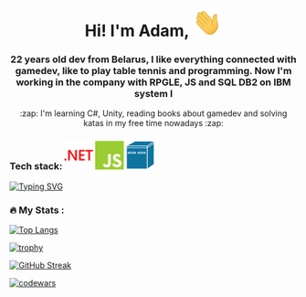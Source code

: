 <h1 align="center"> Hi! I'm Adam, <img src="https://github.com/TryToCompile/TryToCompile/blob/main/gifs/Hi.gif" height="50"></h1>
<h3 align="center"> 22 years old dev from Belarus, I like everything connected with gamedev, like to play table tennis and programming. Now I'm working in the company with RPGLE, JS and SQL DB2 on IBM system I</h3>
<p align="center"> :zap: I'm learning C#, Unity, reading books about gamedev and solving katas in my free time nowadays :zap:</p>

<h3 align="left">Tech stack: <img height="50" width="50" src="https://github.com/TryToCompile/TryToCompile/blob/main/dotnet.svg" />  <img height="50" width="50" src="https://github.com/TryToCompile/TryToCompile/blob/main/javascript.svg" /> <img height="50" width="50" src="https://github.com/TryToCompile/TryToCompile/blob/main/ibm-mini-as400.svg" /> </h3>

  <a href="https://git.io/typing-svg"><img src="https://readme-typing-svg.herokuapp.com?font=verdana&size=30&duration=2000&color=1F91F7&lines=┬+┴+┬+┴+┤+(+･+_+├+┬+┴+┬+┴" alt="Typing SVG" /></a>
  ### :fire: My Stats :
  [![Top Langs](https://github-readme-stats.vercel.app/api/top-langs/?username=TryToCompile&layout=compact&theme=react)](https://github.com/anuraghazra/github-readme-stats)
  
  [![trophy](https://github-profile-trophy.vercel.app/?username=TryToCompile&theme=dracula&row=3&column=4)](https://github.com/ryo-ma/github-profile-trophy)


  [![GitHub Streak](https://github-readme-streak-stats.herokuapp.com/?user=TryToCompile&theme=tokyonight_duo&fire=white)](https://git.io/streak-stats)  


  [![codewars](https://www.codewars.com/users/TryToCompile/badges/large)](https://www.codewars.com/users/TryToCompile)  

<!--
**TryToCompile/TryToCompile** is a ✨ _special_ ✨ repository because its `README.md` (this file) appears on your GitHub profile.

Here are some ideas to get you started:

- 🔭 I’m currently working on ...
- 🌱 I’m currently learning ...
- 👯 I’m looking to collaborate on ...
- 🤔 I’m looking for help with ...
- 💬 Ask me about ...
- 📫 How to reach me: ...
- 😄 Pronouns: ...
- ⚡ Fun fact: ...
-->

